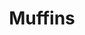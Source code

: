---
layout: recette-v2
categories: [recettes]
hidden: true
lang: fr
sitemap: true
title: Muffins
type: sucre
---